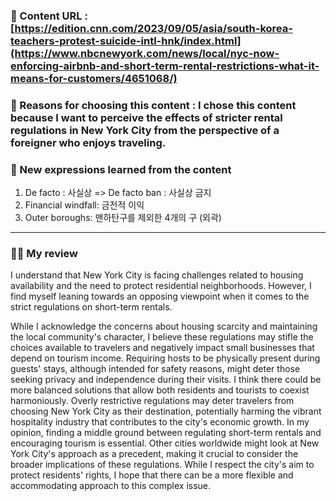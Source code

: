 ### 📍 Content URL : [https://edition.cnn.com/2023/09/05/asia/south-korea-teachers-protest-suicide-intl-hnk/index.html](https://www.nbcnewyork.com/news/local/nyc-now-enforcing-airbnb-and-short-term-rental-restrictions-what-it-means-for-customers/4651068/)

### 💭 Reasons for choosing this content : I chose this content because I want to perceive the effects of stricter rental regulations in New York City from the perspective of a foreigner who enjoys traveling.

### 🌟 New expressions learned from the content

1. De facto : 사실상 => De facto ban : 사실상 금지
2. Financial windfall: 금전적 이익
3. Outer boroughs: 맨하탄구를 제외한 4개의 구 (외곽)

---

### 🙋‍♀️ My review
I understand that New York City is facing challenges related to housing availability and the need to protect residential neighborhoods. However, I find myself leaning towards an opposing viewpoint when it comes to the strict regulations on short-term rentals.

While I acknowledge the concerns about housing scarcity and maintaining the local community's character, I believe these regulations may stifle the choices available to travelers and negatively impact small businesses that depend on tourism income. Requiring hosts to be physically present during guests' stays, although intended for safety reasons, might deter those seeking privacy and independence during their visits.
I think there could be more balanced solutions that allow both residents and tourists to coexist harmoniously. Overly restrictive regulations may deter travelers from choosing New York City as their destination, potentially harming the vibrant hospitality industry that contributes to the city's economic growth. In my opinion, finding a middle ground between regulating short-term rentals and encouraging tourism is essential. Other cities worldwide might look at New York City's approach as a precedent, making it crucial to consider the broader implications of these regulations. While I respect the city's aim to protect residents' rights, I hope that there can be a more flexible and accommodating approach to this complex issue.
